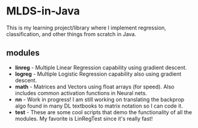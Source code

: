 # MLDS-in-Java

This is my learning project/library where I implement regression, classification, and other things from scratch in Java.

## modules
* **linreg** - Multiple Linear Regression capability using gradient descent.    
* **logreg** - Multiple Logistic Regression capability also using gradient descent.    
* **math** - Matrices and Vectors using float arrays (for speed). Also includes common activation functions in Neural nets. 
* **nn** - Work in progress! I am still working on translating the backprop algo found in many DL textbooks to matrix notation so I can code it.   
* **test** - These are some cool scripts that demo the functionality of all the modules. My favorite is LinRegTest since it's really fast!  
